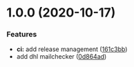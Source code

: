 # 1.0.0 (2020-10-17)


### Features

* **ci:** add release management ([161c3bb](https://github.com/AlexanderBabel/web-checker/commit/161c3bbccfb1d44da272602b49cf55a31f76e5bd))
* add dhl mailchecker ([0d864ad](https://github.com/AlexanderBabel/web-checker/commit/0d864adc07a3e008bef2f283bc6fac4b4ffa2789))
